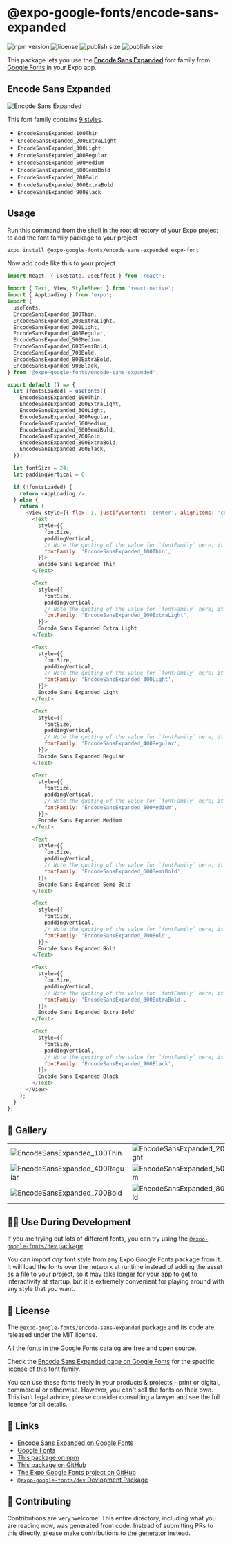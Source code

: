 # @expo-google-fonts/encode-sans-expanded

![npm version](https://flat.badgen.net/npm/v/@expo-google-fonts/encode-sans-expanded)
![license](https://flat.badgen.net/github/license/expo/google-fonts)
![publish size](https://flat.badgen.net/packagephobia/install/@expo-google-fonts/encode-sans-expanded)
![publish size](https://flat.badgen.net/packagephobia/publish/@expo-google-fonts/encode-sans-expanded)

This package lets you use the [**Encode Sans Expanded**](https://fonts.google.com/specimen/Encode+Sans+Expanded) font family from [Google Fonts](https://fonts.google.com/) in your Expo app.

## Encode Sans Expanded

![Encode Sans Expanded](./font-family.png)

This font family contains [9 styles](#-gallery).

- `EncodeSansExpanded_100Thin`
- `EncodeSansExpanded_200ExtraLight`
- `EncodeSansExpanded_300Light`
- `EncodeSansExpanded_400Regular`
- `EncodeSansExpanded_500Medium`
- `EncodeSansExpanded_600SemiBold`
- `EncodeSansExpanded_700Bold`
- `EncodeSansExpanded_800ExtraBold`
- `EncodeSansExpanded_900Black`

## Usage

Run this command from the shell in the root directory of your Expo project to add the font family package to your project
```sh
expo install @expo-google-fonts/encode-sans-expanded expo-font
```

Now add code like this to your project
```js
import React, { useState, useEffect } from 'react';

import { Text, View, StyleSheet } from 'react-native';
import { AppLoading } from 'expo';
import {
  useFonts,
  EncodeSansExpanded_100Thin,
  EncodeSansExpanded_200ExtraLight,
  EncodeSansExpanded_300Light,
  EncodeSansExpanded_400Regular,
  EncodeSansExpanded_500Medium,
  EncodeSansExpanded_600SemiBold,
  EncodeSansExpanded_700Bold,
  EncodeSansExpanded_800ExtraBold,
  EncodeSansExpanded_900Black,
} from '@expo-google-fonts/encode-sans-expanded';

export default () => {
  let [fontsLoaded] = useFonts({
    EncodeSansExpanded_100Thin,
    EncodeSansExpanded_200ExtraLight,
    EncodeSansExpanded_300Light,
    EncodeSansExpanded_400Regular,
    EncodeSansExpanded_500Medium,
    EncodeSansExpanded_600SemiBold,
    EncodeSansExpanded_700Bold,
    EncodeSansExpanded_800ExtraBold,
    EncodeSansExpanded_900Black,
  });

  let fontSize = 24;
  let paddingVertical = 6;

  if (!fontsLoaded) {
    return <AppLoading />;
  } else {
    return (
      <View style={{ flex: 1, justifyContent: 'center', alignItems: 'center' }}>
        <Text
          style={{
            fontSize,
            paddingVertical,
            // Note the quoting of the value for `fontFamily` here; it expects a string!
            fontFamily: 'EncodeSansExpanded_100Thin',
          }}>
          Encode Sans Expanded Thin
        </Text>

        <Text
          style={{
            fontSize,
            paddingVertical,
            // Note the quoting of the value for `fontFamily` here; it expects a string!
            fontFamily: 'EncodeSansExpanded_200ExtraLight',
          }}>
          Encode Sans Expanded Extra Light
        </Text>

        <Text
          style={{
            fontSize,
            paddingVertical,
            // Note the quoting of the value for `fontFamily` here; it expects a string!
            fontFamily: 'EncodeSansExpanded_300Light',
          }}>
          Encode Sans Expanded Light
        </Text>

        <Text
          style={{
            fontSize,
            paddingVertical,
            // Note the quoting of the value for `fontFamily` here; it expects a string!
            fontFamily: 'EncodeSansExpanded_400Regular',
          }}>
          Encode Sans Expanded Regular
        </Text>

        <Text
          style={{
            fontSize,
            paddingVertical,
            // Note the quoting of the value for `fontFamily` here; it expects a string!
            fontFamily: 'EncodeSansExpanded_500Medium',
          }}>
          Encode Sans Expanded Medium
        </Text>

        <Text
          style={{
            fontSize,
            paddingVertical,
            // Note the quoting of the value for `fontFamily` here; it expects a string!
            fontFamily: 'EncodeSansExpanded_600SemiBold',
          }}>
          Encode Sans Expanded Semi Bold
        </Text>

        <Text
          style={{
            fontSize,
            paddingVertical,
            // Note the quoting of the value for `fontFamily` here; it expects a string!
            fontFamily: 'EncodeSansExpanded_700Bold',
          }}>
          Encode Sans Expanded Bold
        </Text>

        <Text
          style={{
            fontSize,
            paddingVertical,
            // Note the quoting of the value for `fontFamily` here; it expects a string!
            fontFamily: 'EncodeSansExpanded_800ExtraBold',
          }}>
          Encode Sans Expanded Extra Bold
        </Text>

        <Text
          style={{
            fontSize,
            paddingVertical,
            // Note the quoting of the value for `fontFamily` here; it expects a string!
            fontFamily: 'EncodeSansExpanded_900Black',
          }}>
          Encode Sans Expanded Black
        </Text>
      </View>
    );
  }
};

```

## 🔡 Gallery


||||
|-|-|-|
|![EncodeSansExpanded_100Thin](./EncodeSansExpanded_100Thin.ttf.png)|![EncodeSansExpanded_200ExtraLight](./EncodeSansExpanded_200ExtraLight.ttf.png)|![EncodeSansExpanded_300Light](./EncodeSansExpanded_300Light.ttf.png)||
|![EncodeSansExpanded_400Regular](./EncodeSansExpanded_400Regular.ttf.png)|![EncodeSansExpanded_500Medium](./EncodeSansExpanded_500Medium.ttf.png)|![EncodeSansExpanded_600SemiBold](./EncodeSansExpanded_600SemiBold.ttf.png)||
|![EncodeSansExpanded_700Bold](./EncodeSansExpanded_700Bold.ttf.png)|![EncodeSansExpanded_800ExtraBold](./EncodeSansExpanded_800ExtraBold.ttf.png)|![EncodeSansExpanded_900Black](./EncodeSansExpanded_900Black.ttf.png)||


## 👩‍💻 Use During Development

If you are trying out lots of different fonts, you can try using the [`@expo-google-fonts/dev` package](https://github.com/expo/google-fonts/tree/master/font-packages/dev#readme).

You can import *any* font style from any Expo Google Fonts package from it. It will load the fonts
over the network at runtime instead of adding the asset as a file to your project, so it may take longer
for your app to get to interactivity at startup, but it is extremely convenient
for playing around with any style that you want.

## 📖 License

The `@expo-google-fonts/encode-sans-expanded` package and its code are released under the MIT license.

All the fonts in the Google Fonts catalog are free and open source.

Check the [Encode Sans Expanded page on Google Fonts](https://fonts.google.com/specimen/Encode+Sans+Expanded) for the specific license of this font family.

You can use these fonts freely in your products & projects - print or digital, commercial or otherwise. However, you can't sell the fonts on their own. This isn't legal advice, please consider consulting a lawyer and see the full license for all details.

## 🔗 Links

- [Encode Sans Expanded on Google Fonts](https://fonts.google.com/specimen/Encode+Sans+Expanded)
- [Google Fonts](https://fonts.google.com/)
- [This package on npm](https://www.npmjs.com/package/@expo-google-fonts/encode-sans-expanded)
- [This package on GitHub](https://github.com/expo/google-fonts/tree/master/font-packages/encode-sans-expanded)
- [The Expo Google Fonts project on GitHub](https://github.com/expo/google-fonts)
- [`@expo-google-fonts/dev` Devlopment Package](https://github.com/expo/google-fonts/tree/master/font-packages/dev)

## 🤝 Contributing

Contributions are very welcome! This entire directory, including what you are reading now, was generated from code. Instead of submitting PRs to this directly, please make contributions to [the generator](https://github.com/expo/google-fonts/tree/master/packages/generator) instead.
